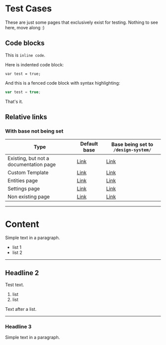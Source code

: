 # Test Cases

These are just some pages that exclusively exist for testing.
Nothing to see here, move along :)

## Code blocks

This is `inline code`.

Here is indented code block:

    var test = true;

And this is a fenced code block with syntax highlighting:

```js
var test = true;
```

That's it.

## Relative links

### With base not being set

| Type                                   | Default base                                     | Base being set to `/design-system/`                          |
| -------------------------------------- | ------------------------------------------------ | -------------------------------------------------------------|
| Existing, but not a documentation page | [Link](/_pages/testcases/custom-template.html)   | [Link](/design-system/_pages/testcases/custom-template.html) |
| Custom Template                        | [Link](/testcases/custom-template/)              | [Link](/design-system/testcases/custom-template/)            |
| Entities page                          | [Link](/_entities/)                              | [Link](/design-system/_entities/)                            |
| Settings page                          | [Link](/_settings/)                              | [Link](/design-system/_settings/)                            |
| Non existing page                      | [Link](/doesnotexist/)                           | [Link](/design-system/doesnotexist/)                         |

---

# Content

Simple text in a paragraph.

- list 1
- list 2

---

## Headline 2

Test text.

1. list
2. list

Text after a list.

---

### Headline 3

Simple text in a paragraph.
